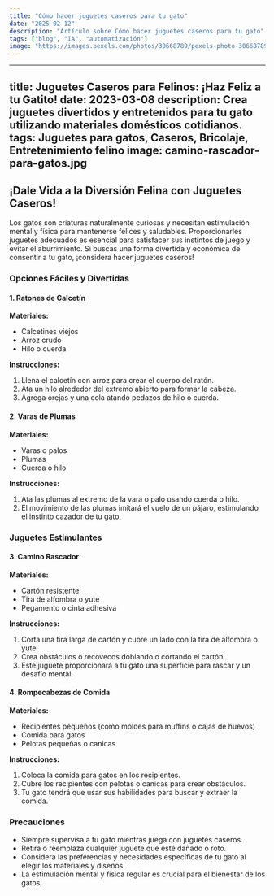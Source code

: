 ```yaml
---
title: "Cómo hacer juguetes caseros para tu gato"
date: "2025-02-12"
description: "Artículo sobre Cómo hacer juguetes caseros para tu gato"
tags: ["blog", "IA", "automatización"]
image: "https://images.pexels.com/photos/30668789/pexels-photo-30668789.jpeg?auto=compress&cs=tinysrgb&h=350"
---
```


---
title: Juguetes Caseros para Felinos: ¡Haz Feliz a tu Gatito!
date: 2023-03-08
description: Crea juguetes divertidos y entretenidos para tu gato utilizando materiales domésticos cotidianos.
tags: Juguetes para gatos, Caseros, Bricolaje, Entretenimiento felino
image: camino-rascador-para-gatos.jpg
---

## ¡Dale Vida a la Diversión Felina con Juguetes Caseros!

Los gatos son criaturas naturalmente curiosas y necesitan estimulación mental y física para mantenerse felices y saludables. Proporcionarles juguetes adecuados es esencial para satisfacer sus instintos de juego y evitar el aburrimiento. Si buscas una forma divertida y económica de consentir a tu gato, ¡considera hacer juguetes caseros!

### Opciones Fáciles y Divertidas

#### 1. Ratones de Calcetín

**Materiales:**

* Calcetines viejos
* Arroz crudo
* Hilo o cuerda

**Instrucciones:**

1. Llena el calcetín con arroz para crear el cuerpo del ratón.
2. Ata un hilo alrededor del extremo abierto para formar la cabeza.
3. Agrega orejas y una cola atando pedazos de hilo o cuerda.

#### 2. Varas de Plumas

**Materiales:**

* Varas o palos
* Plumas
* Cuerda o hilo

**Instrucciones:**

1. Ata las plumas al extremo de la vara o palo usando cuerda o hilo.
2. El movimiento de las plumas imitará el vuelo de un pájaro, estimulando el instinto cazador de tu gato.

### Juguetes Estimulantes

#### 3. Camino Rascador

**Materiales:**

* Cartón resistente
* Tira de alfombra o yute
* Pegamento o cinta adhesiva

**Instrucciones:**

1. Corta una tira larga de cartón y cubre un lado con la tira de alfombra o yute.
2. Crea obstáculos o recovecos doblando o cortando el cartón.
3. Este juguete proporcionará a tu gato una superficie para rascar y un desafío mental.

#### 4. Rompecabezas de Comida

**Materiales:**

* Recipientes pequeños (como moldes para muffins o cajas de huevos)
* Comida para gatos
* Pelotas pequeñas o canicas

**Instrucciones:**

1. Coloca la comida para gatos en los recipientes.
2. Cubre los recipientes con pelotas o canicas para crear obstáculos.
3. Tu gato tendrá que usar sus habilidades para buscar y extraer la comida.

### Precauciones

* Siempre supervisa a tu gato mientras juega con juguetes caseros.
* Retira o reemplaza cualquier juguete que esté dañado o roto.
* Considera las preferencias y necesidades específicas de tu gato al elegir los materiales y diseños.
* La estimulación mental y física regular es crucial para el bienestar de los gatos.